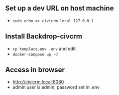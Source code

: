 ## Set up a dev URL on host machine

* `sudo echo >> civicrm.local 127.0.0.1`

## Install Backdrop-civcrm

* `cp template.env .env` and edit
* `docker-compose up -d`

## Access in browser

* <http://civicrm.local:8080>
* admin user is admin, password set in .env
